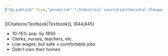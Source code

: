 ```yaml
---
{"dg-publish":true,"permalink":"/Industrial revolution/Societal Changes/Classes/Lower Middle Class/"}
---
```


[[Citations/Textbook\|Textbook]], (844,845)
*  10-15% pop. by 1850
* Clerks, nurses, teachers, etc.
* Low wages, but safe + comfortable jobs
* Didn't own their homes